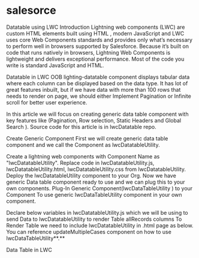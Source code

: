 # salesorce
Datatable using LWC
Introduction
Lightning web components (LWC) are custom HTML elements built using HTML , modern JavaScript and LWC uses core Web Components standards and provides only what’s necessary to perform well in browsers supported by Salesforce. Because it’s built on code that runs natively in browsers, Lightning Web Components is lightweight and delivers exceptional performance. Most of the code you write is standard JavaScript and HTML.

Datatable in LWC
OOB lighting-datatable component displays tabular data where each column can be displayed based on the data type. It has lot of great features inbuilt, but if we have data with more than 100 rows that needs to render on page, we should either Implement Pagination or Infinite scroll for better user experience.

In this article we will focus on creating generic data table component with key features like (Pagination, Row selection, Static Headers and Global Search ). Source code for this article is in lwcDatatable repo.

Create Generic Component
First we will create generic data table component and we call the Component as lwcDatatableUtility.

Create a lightning web components with Component Name as "lwcDatatableUtility".
Replace code in lwcDatatableUtility.js, lwcDatatableUtility.html, lwcDatatableUtility.css from lwcDatatableUtility.
Deploy the lwcDatatableUtility component to your Org.
Now we have generic Data table component ready to use and we can plug this to your own components.
Plug-In Generic Component(lwcDataTableUtility ) to your Component
To use generic lwcDataTableUtility component in your own component.

Declare below variables in lwcDatatableUtility.js which we will be using to send Data to lwcDatatableUtility to render Table
allRecords
columns
To Render Table we need to include lwcDatatableUtility in .html page as below.
You can reference updateMultipleCases component on how to use lwcDataTableUtility**.**

<c-lwc-datatable-utility records={allRecords} 
total-records={allRecords.length} 
columns = {columns}
key-field="Id"
show-search-box="true"            
max-row-selection={allRecords.length}
onpaginatorchange={handlePaginatorChange}
onsetselectedrecords={handleAllSelectedRows}>
</c-lwc-datatable-utility>
Data Table in LWC 
